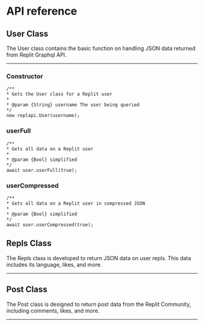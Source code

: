 # API reference

## User Class

The User class contains the basic function on handling JSON data returned from Replit Graphql API.

------

### Constructor

```nodejs
/**
* Gets the User class for a Replit user
* 
* @param {String} username The user being queried
*/
new replapi.User(username);
```

### userFull

```nodejs
/**
* Gets all data on a Replit user
* 
* @param {Bool} simplified
*/
await user.userFull(true);
```

### userCompressed

```nodejs
/**
* Gets all data on a Replit user in compressed JSON
* 
* @param {Bool} simplified
*/
await user.userCompressed(true);
```


## Repls Class
The Repls class is developed to return JSON data on user repls. This data includes its language, likes, and more.

---- 


## Post Class
The Post class is designed to return post data from the Replit Community, including comments, likes, and more.

----
